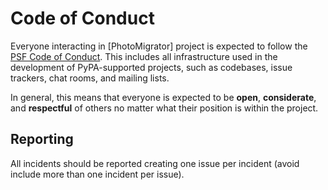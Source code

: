 # Code of Conduct

Everyone interacting in [PhotoMigrator] project is expected to follow the [PSF Code of Conduct]. 
This includes all infrastructure used in the development of PyPA-supported projects, 
such as codebases, issue trackers, chat rooms, and mailing lists.

In general, this means that everyone is expected to be **open**,
**considerate**, and **respectful** of others no matter what their position is
within the project.

## Reporting

All incidents should be reported creating one issue per incident (avoid include more than one incident per issue).

[Python Packaging Authority]: https://github.com/pypa/
[PSF Code of Conduct]: https://policies.python.org/python.org/code-of-conduct/